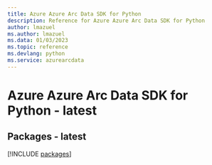 ```yaml
---
title: Azure Azure Arc Data SDK for Python
description: Reference for Azure Azure Arc Data SDK for Python
author: lmazuel
ms.author: lmazuel
ms.data: 01/03/2023
ms.topic: reference
ms.devlang: python
ms.service: azurearcdata
---
```

# Azure Azure Arc Data SDK for Python - latest
## Packages - latest
[!INCLUDE [packages](azure-arc-data-index.md)]